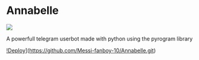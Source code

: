 # Annabelle

<img src="https://telegra.ph/file/0cf9d9cea0eebd03f6c1e.jpg">

A powerfull telegram userbot made with python using the pyrogram library


[!Deploy](https://www.herokucdn.com/deploy/button.svg)](https://github.com/Messi-fanboy-10/Annabelle.git)
